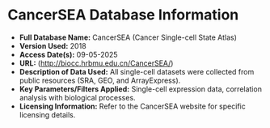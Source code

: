# CancerSEA Database Information

* **Full Database Name:** CancerSEA (Cancer Single-cell State Atlas)
* **Version Used:** 2018
* **Access Date(s):** 09-05-2025
* **URL:** (http://biocc.hrbmu.edu.cn/CancerSEA/) 
* **Description of Data Used:** All single-cell datasets were collected from public resources (SRA, GEO, and ArrayExpress).
* **Key Parameters/Filters Applied:** Single-cell expression data, correlation analysis with biological processes.
* **Licensing Information:** Refer to the CancerSEA website for specific licensing details.
